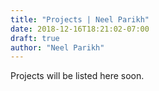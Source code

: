 ```yaml
---
title: "Projects | Neel Parikh"
date: 2018-12-16T18:21:02-07:00
draft: true
author: "Neel Parikh"
---
```


Projects will be listed here soon.